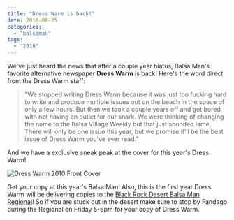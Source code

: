 ```yaml
---
title: "Dress Warm is back!"
date: 2010-08-25
categories: 
  - "balsaman"
tags: 
  - "2010"
---
```


We've just heard the news that after a couple year hiatus, Balsa Man's favorite alternative newspaper **Dress Warm** is back! Here's the word direct from the Dress Warm staff:

> "We stopped writing Dress Warm because it was just too fucking hard to write and produce multiple issues out on the beach in the space of only a few hours. But then we took a couple years off and got bored with not having an outlet for our snark. We were thinking of changing the name to the Balsa Village Weekly but that just sounded lame. There will only be one issue this year, but we promise it'll be the best issue of Dress Warm you've ever read."

And we have a exclusive sneak peak at the cover for this year's Dress Warm!

![Dress Warm 2010 Front Cover](/images/DressWarm-FrontCover.jpg "Dress Warm 2010 Front Cover")

Get your copy at this year's Balsa Man! Also, this is the first year Dress Warm will be delivering copies to the [Black Rock Desert Balsa Man Regional](https://balsaman.org/2010/07/black-rock-balsa-regional-2010-sept-3rd/)! So if you are stuck out in the desert make sure to stop by Fandago during the Regional on Friday 5-6pm for your copy of Dress Warm.
